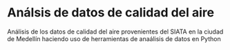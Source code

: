 # Análsis de datos de calidad del aire
Análisis de los datos de calidad del aire provenientes del SIATA en la ciudad de Medellín haciendo uso de herramientas de anaálisis de datos en Python
